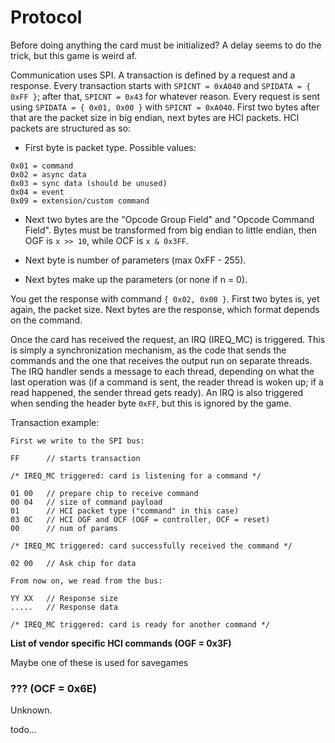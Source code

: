 # Protocol

Before doing anything the card must be initialized? A delay seems to do the trick, but this game is weird af.

Communication uses SPI. A transaction is defined by a request and a response. Every transaction starts with `SPICNT = 0xA040` and `SPIDATA = { 0xFF }`; after that, `SPICNT = 0x43` for whatever reason. Every request is sent using `SPIDATA = { 0x01, 0x00 }` with `SPICNT = 0xA040`. First two bytes after that are the packet size in big endian, next bytes are HCI packets. HCI packets are structured as so:
- First byte is packet type. Possible values:
```
0x01 = command
0x02 = async data
0x03 = sync data (should be unused)
0x04 = event
0x09 = extension/custom command
```
- Next two bytes are the "Opcode Group Field" and "Opcode Command Field". Bytes must be transformed from big endian to little endian, then OGF is `x >> 10`, while OCF is `x & 0x3FF`.

- Next byte is number of parameters (max 0xFF - 255).
- Next bytes make up the parameters (or none if n = 0).

You get the response with command `{ 0x02, 0x00 }`. First two bytes is, yet again, the packet size. Next bytes are the response, which format depends on the command.

Once the card has received the request, an IRQ (IREQ_MC) is triggered. This is simply a synchronization mechanism, as the code that sends the commands and the one that receives the output run on separate threads. The IRQ handler sends a message to each thread, depending on what the last operation was (if a command is sent, the reader thread is woken up; if a read happened, the sender thread gets ready). An IRQ is also triggered when sending the header byte `0xFF`, but this is ignored by the game.

Transaction example:

```
First we write to the SPI bus:

FF      // starts transaction

/* IREQ_MC triggered: card is listening for a command */

01 00 	// prepare chip to receive command
00 04 	// size of command payload
01  	// HCI packet type ("command" in this case)
03 0C 	// HCI OGF and OCF (OGF = controller, OCF = reset)
00      // num of params

/* IREQ_MC triggered: card successfully received the command */

02 00 	// Ask chip for data

From now on, we read from the bus:

YY XX 	// Response size
.....	// Response data

/* IREQ_MC triggered: card is ready for another command */
```

**List of vendor specific HCI commands (OGF = 0x3F)**

Maybe one of these is used for savegames

### ??? (OCF = 0x6E)

Unknown.

todo...